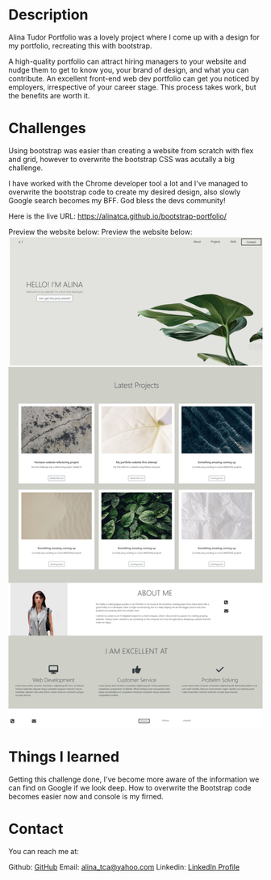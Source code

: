 # Description

Alina Tudor Portfolio was a lovely project where I come up with a design for my portfolio, recreating this with bootstrap.

A high-quality portfolio can attract hiring managers to your website and nudge them to get to know you, your brand of design, and what you can contribute. An excellent front-end web dev portfolio can get you noticed by employers, irrespective of your career stage. This process takes work, but the benefits are worth it.

# Challenges

Using bootstrap was easier than creating a website from scratch with flex and grid, however to overwrite the bootstrap CSS was acutally a big challenge.

I have worked with the Chrome developer tool a lot and I've managed to overwrite the bootstrap code to create my desired design, also slowly Google search becomes my BFF. God bless the devs community!


Here is the live URL: https://alinatca.github.io/bootstrap-portfolio/

Preview the website below: Preview the website below: ![website-layout](website-preview.png)


# Things I learned

Getting this challenge done, I've become more aware of the information we can find on Google if we look deep. How to overwrite the Bootstrap code becomes easier now and console is my firned.

# Contact

You can reach me at:

Github: [GitHub](https://github.com/alinatca)
Email: alina_tca@yahoo.com
Linkedin: [LinkedIn Profile](https://www.linkedin.com/in/alina-tudor-7a1047168/)
